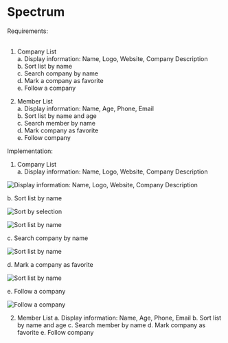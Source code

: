 # Spectrum<br />

Requirements:<br /><br />

1. Company List<br />
  a. Display information: Name, Logo, Website, Company Description<br />
  b. Sort list by name<br />
  c. Search company by name<br />
  d. Mark a company as favorite<br />
  e. Follow a company<br />
  
2. Member List<br />
  a. Display information: Name, Age, Phone, Email<br />
  b. Sort list by name and age<br />
  c. Search member by name<br />
  d. Mark company as favorite<br />
  e. Follow company<br />
  
Implementation:<br />

1. Company List<br />
  a. Display information: Name, Logo, Website, Company Description<br />
  
![Display information: Name, Logo, Website, Company Description](https://github.com/21DerickDerick/Spectrum/blob/AddDevelopmentProcessAndUpdateReadme/SpectrumDevProcess/Requirements/CompanyList/CompanyList-DisplayInformation.jpeg)<br />
  
  b. Sort list by name<br />
  
![Sort by selection](https://github.com/21DerickDerick/Spectrum/blob/AddDevelopmentProcessAndUpdateReadme/SpectrumDevProcess/Requirements/CompanyList/SortBySelection.PNG)<br />
  
  ![Sort list by name](https://github.com/21DerickDerick/Spectrum/blob/AddDevelopmentProcessAndUpdateReadme/SpectrumDevProcess/Requirements/CompanyList/CompanySortedByName.PNG)<br />
  
  c. Search company by name<br />
  
  ![Sort list by name](https://github.com/21DerickDerick/Spectrum/blob/AddDevelopmentProcessAndUpdateReadme/SpectrumDevProcess/Requirements/CompanyList/SearchCompanyByName.PNG)<br />
  
  d. Mark a company as favorite<br />
  
  ![Sort list by name](https://github.com/21DerickDerick/Spectrum/blob/AddDevelopmentProcessAndUpdateReadme/SpectrumDevProcess/Requirements/CompanyList/MarkCompanyAsFavorite.JPEG)<br />
  
  e. Follow a company<br />
  
![Follow a company](https://github.com/21DerickDerick/Spectrum/blob/AddDevelopmentProcessAndUpdateReadme/SpectrumDevProcess/Requirements/CompanyList/FollowACompany.jpeg)<br />
  
2. Member List
  a. Display information: Name, Age, Phone, Email
  b. Sort list by name and age
  c. Search member by name
  d. Mark company as favorite
  e. Follow company
